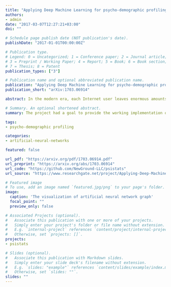 ```yaml
---
title: "Applying Deep Machine Learning for psycho-demographic profiling of Internet users using O.C.E.A.N. model of personality."
authors:
- admin
date: "2017-03-07T12:27:21+03:00"
doi: ""

# Schedule page publish date (NOT publication's date).
publishDate: "2017-01-01T00:00:00Z"

# Publication type.
# Legend: 0 = Uncategorized; 1 = Conference paper; 2 = Journal article;
# 3 = Preprint / Working Paper; 4 = Report; 5 = Book; 6 = Book section;
# 7 = Thesis; 8 = Patent
publication_types: ["3"]

# Publication name and optional abbreviated publication name.
publication: "Applying Deep Machine Learning for psycho-demographic profiling of Internet users using O.C.E.A.N. model of personality."
publication_short: "arXiv:1703.06914"

abstract: In the modern era, each Internet user leaves enormous amounts of auxiliary digital residuals (footprints) by using a variety of on-line services. All this data is already collected and stored for many years. In recent works, it was demonstrated that it’s possible to apply simple machine learning methods to analyze collected digital footprints and to create psycho-demographic profiles of individuals. However, while these works clearly demonstrated the applicability of machine learning methods for such an analysis, created simple prediction models still lacks accuracy necessary to be successfully applied for practical needs. We have assumed that using advanced deep machine learning methods may considerably increase the accuracy of predictions. We started with simple machine learning methods to estimate basic prediction performance and moved further by applying advanced methods based on shallow and deep neural networks. Then we compared prediction power of studied models and made conclusions about its performance. Finally, we made hypotheses how prediction accuracy can be further improved. As result of this work, we provide full source code used in the experiments for all interested researchers and practitioners in corresponding GitHub repository. We believe that applying deep machine learning for psycho-demographic profiling may have an enormous impact on the society (for good or worse) and provides means for Artificial Intelligence (AI) systems to better understand humans by creating their psychological profiles. Thus AI agents may achieve the human-like ability to participate in conversation (communication) flow by anticipating human opponents’ reactions, expectations, and behavior. By providing full source code of our research we hope to intensify further research in the area by the wider circle of scholars.

# Summary. An optional shortened abstract.
summary: The project had a goal to provide the working implementation of psycho-demographic profiling algorithm, which can be used to profile Internet users based on digital footprints they leave by using various Internet services. We provide full source code implementation in the R programming language of the algorithms described in the corresponding research paper.

tags:
- psycho-demographic profiling

categories:
- artificial-neural-networks

featured: false

url_pdf: "https://arxiv.org/pdf/1703.06914.pdf"
url_preprint: "https://arxiv.org/abs/1703.06914"
url_code: "https://github.com/NewGround-LLC/psistats"
url_source: "https://www.researchgate.net/project/Applying-Deep-Machine-Learning-for-analysis-of-psycho-demographic-traits"

# Featured image
# To use, add an image named `featured.jpg/png` to your page's folder. 
image:
  caption: 'The visualization of artificial neural network graph'
  focal_point: ""
  preview_only: false

# Associated Projects (optional).
#   Associate this publication with one or more of your projects.
#   Simply enter your project's folder or file name without extension.
#   E.g. `internal-project` references `content/project/internal-project/index.md`.
#   Otherwise, set `projects: []`.
projects:
- psistats

# Slides (optional).
#   Associate this publication with Markdown slides.
#   Simply enter your slide deck's filename without extension.
#   E.g. `slides: "example"` references `content/slides/example/index.md`.
#   Otherwise, set `slides: ""`.
slides: ""
---
```

